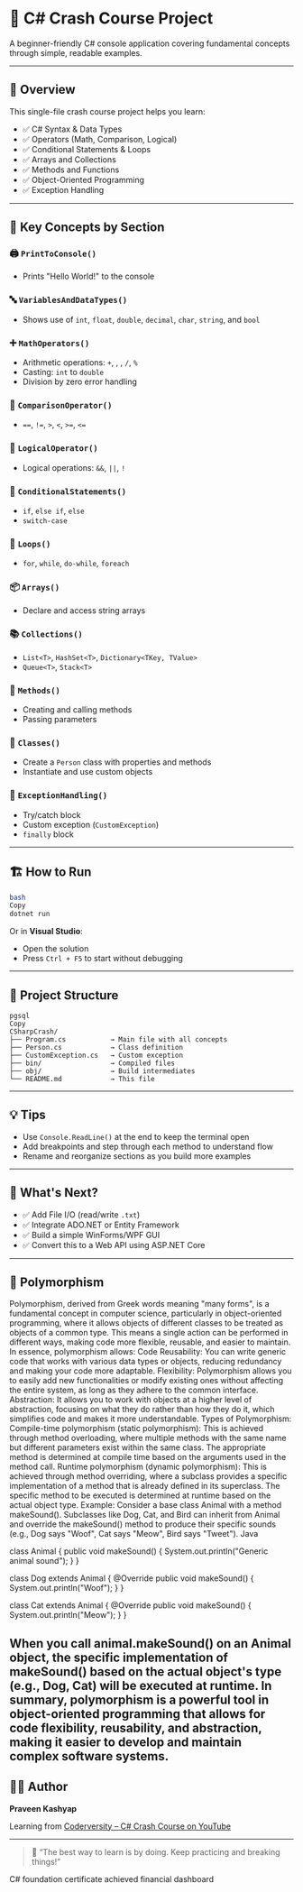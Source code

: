 # 🚀 C# Crash Course Project

A beginner-friendly C# console application covering fundamental concepts through simple, readable examples.

---

## 📘 Overview

This single-file crash course project helps you learn:

- ✅ C# Syntax & Data Types
- ✅ Operators (Math, Comparison, Logical)
- ✅ Conditional Statements & Loops
- ✅ Arrays and Collections
- ✅ Methods and Functions
- ✅ Object-Oriented Programming
- ✅ Exception Handling

---

## 🧠 Key Concepts by Section

### 🖨️ `PrintToConsole()`

- Prints "Hello World!" to the console

### 🔤 `VariablesAndDataTypes()`

- Shows use of `int`, `float`, `double`, `decimal`, `char`, `string`, and `bool`

### ➕ `MathOperators()`

- Arithmetic operations: `+`, , , `/`, `%`
- Casting: `int` to `double`
- Division by zero error handling

### 🤝 `ComparisonOperator()`

- `==`, `!=`, `>`, `<`, `>=`, `<=`

### 🔗 `LogicalOperator()`

- Logical operations: `&&`, `||`, `!`

### 🔀 `ConditionalStatements()`

- `if`, `else if`, `else`
- `switch-case`

### 🔁 `Loops()`

- `for`, `while`, `do-while`, `foreach`

### 📦 `Arrays()`

- Declare and access string arrays

### 📚 `Collections()`

- `List<T>`, `HashSet<T>`, `Dictionary<TKey, TValue>`
- `Queue<T>`, `Stack<T>`

### 🧮 `Methods()`

- Creating and calling methods
- Passing parameters

### 👤 `Classes()`

- Create a `Person` class with properties and methods
- Instantiate and use custom objects

### 🚨 `ExceptionHandling()`

- Try/catch block
- Custom exception (`CustomException`)
- `finally` block

---

## 🏗️ How to Run

```bash
bash
Copy
dotnet run

```

Or in **Visual Studio**:

- Open the solution
- Press `Ctrl + F5` to start without debugging

---

## 📂 Project Structure

```
pgsql
Copy
CSharpCrash/
├── Program.cs           → Main file with all concepts
├── Person.cs            → Class definition
├── CustomException.cs   → Custom exception
├── bin/                 → Compiled files
├── obj/                 → Build intermediates
└── README.md            → This file

```

---

## 💡 Tips

- Use `Console.ReadLine()` at the end to keep the terminal open
- Add breakpoints and step through each method to understand flow
- Rename and reorganize sections as you build more examples

---

## 🧭 What's Next?

- ✅ Add File I/O (read/write `.txt`)
- ✅ Integrate ADO.NET or Entity Framework
- ✅ Build a simple WinForms/WPF GUI
- ✅ Convert this to a Web API using ASP.NET Core

---

## 🧭 Polymorphism

Polymorphism, derived from Greek words meaning "many forms", is a fundamental concept in computer science, particularly in object-oriented programming, where it allows objects of different classes to be treated as objects of a common type. This means a single action can be performed in different ways, making code more flexible, reusable, and easier to maintain. 
In essence, polymorphism allows: 
Code Reusability:
You can write generic code that works with various data types or objects, reducing redundancy and making your code more adaptable. 
Flexibility:
Polymorphism allows you to easily add new functionalities or modify existing ones without affecting the entire system, as long as they adhere to the common interface. 
Abstraction:
It allows you to work with objects at a higher level of abstraction, focusing on what they do rather than how they do it, which simplifies code and makes it more understandable. 
Types of Polymorphism: 
Compile-time polymorphism (static polymorphism):
This is achieved through method overloading, where multiple methods with the same name but different parameters exist within the same class. The appropriate method is determined at compile time based on the arguments used in the method call. 
Runtime polymorphism (dynamic polymorphism):
This is achieved through method overriding, where a subclass provides a specific implementation of a method that is already defined in its superclass. The specific method to be executed is determined at runtime based on the actual object type. 
Example:
Consider a base class Animal with a method makeSound(). Subclasses like Dog, Cat, and Bird can inherit from Animal and override the makeSound() method to produce their specific sounds (e.g., Dog says "Woof", Cat says "Meow", Bird says "Tweet"). 
Java

class Animal {
    public void makeSound() {
        System.out.println("Generic animal sound");
    }
}

class Dog extends Animal {
    @Override
    public void makeSound() {
        System.out.println("Woof");
    }
}

class Cat extends Animal {
    @Override
    public void makeSound() {
        System.out.println("Meow");
    }
}
 
When you call animal.makeSound() on an Animal object, the specific implementation of makeSound() based on the actual object's type (e.g., Dog, Cat) will be executed at runtime. 
In summary, polymorphism is a powerful tool in object-oriented programming that allows for code flexibility, reusability, and abstraction, making it easier to develop and maintain complex software systems. 
---
## 👨‍💻 Author

**Praveen Kashyap**

Learning from [Coderversity – C# Crash Course on YouTube](https://www.youtube.com/watch?v=KMsggpCaS10)

---

> 💬 “The best way to learn is by doing. Keep practicing and breaking things!”
>

C# foundation certificate achieved
financial dashboard 